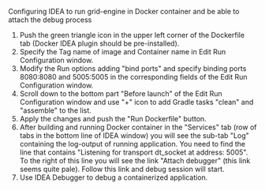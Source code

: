 Configuring IDEA to run grid-engine in Docker container and be able to attach the debug process

1. Push the green triangle icon in the upper left corner of the Dockerfile tab (Docker IDEA plugin should be pre-installed).
2. Specify the Tag name of image and Container name in Edit Run Configuration window.
3. Modify the Run options adding "bind ports" and specify binding ports 8080:8080 and 5005:5005 in the corresponding fields of the Edit Run Configuration window.
4. Scroll down to the bottom part "Before launch" of the Edit Run Configuration window and use "+" icon to add Gradle tasks "clean" and "assemble" to the list.
5. Apply the changes and push the "Run Dockerfile" button.
6. After building and running Docker container in the "Services" tab (row of tabs in the bottom line of IDEA window) you will see the sub-tab "Log" containing the log-output of running application. You need to find the line that contains "Listening for transport dt_socket at address: 5005". To the right of this line you will see the link "Attach debugger" (this link seems quite pale). Follow this link and debug session will start.
7. Use IDEA Debugger to debug a containerized application.